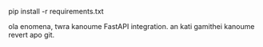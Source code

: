 pip install -r requirements.txt

ola enomena, twra kanoume FastAPI integration. an kati gamithei kanoume revert apo git.